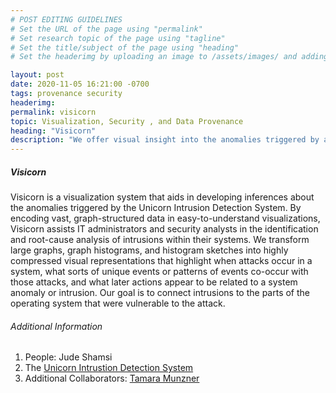 ```yaml
---
# POST EDITING GUIDELINES
# Set the URL of the page using "permalink"
# Set research topic of the page using "tagline"
# Set the title/subject of the page using "heading"
# Set the headerimg by uploading an image to /assets/images/ and adding the URL to "headerimg"

layout: post
date: 2020-11-05 16:21:00 -0700
tags: provenance security
headerimg:
permalink: visicorn
topic: Visualization, Security , and Data Provenance
heading: "Visicorn"
description: "We offer visual insight into the anomalies triggered by a detection system to assist in performing root-cause analysis."
---
```

<!-- Project Overview section -->
<div class="container-fluid bg-gray my-5 py-5">
    <div class="container pt-4">
        <h5>Visicorn</h5>
        <P>Visicorn is a visualization system that aids in developing inferences about the anomalies triggered by the Unicorn Intrusion Detection System. By encoding vast, graph-structured data in easy-to-understand visualizations, Visicorn assists IT administrators and security analysts in the identification and root-cause analysis of intrusions within their systems. We transform large graphs, graph histograms, and histogram sketches into highly compressed visual representations that highlight when attacks occur in a system, what sorts of unique events or patterns of events co-occur with those attacks, and what later actions appear to be related to a system anomaly or intrusion. Our goal is to connect intrusions to the parts of the operating system that were vulnerable to the attack.</P>
    </div>
</div>
<!-- /Project Overview section -->
<!-- Project Details and Additional Info -->
<div class="container">
    <h6>Additional Information</h6>
        <ol>
	    <li>People: Jude Shamsi</li>
            <li>The <a href="https://systopia.cs.ubc.ca/unicorn">Unicorn Intrustion Detection System</a></li>
            <li>Additional Collaborators: <a href="https://www.cs.ubc.ca/~tmm/">Tamara Munzner</a></li>
        </ol>
</div>
<!-- /Project Details and Additional Info -->
